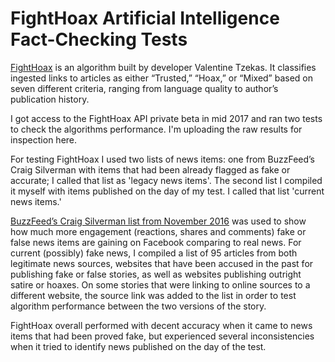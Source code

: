 # FightHoax Artificial Intelligence Fact-Checking Tests

[FightHoax](http://fighthoax.com/) is an algorithm built by developer Valentine Tzekas. It classifies ingested links to articles as either “Trusted,” “Hoax,” or “Mixed” based on seven different criteria, ranging from language quality to author’s publication history.

I got access to the FightHoax API private beta in mid 2017 and ran two tests to check the algorithms performance. I'm uploading the raw results for inspection here.

For testing FightHoax I used two lists of news items: one from BuzzFeed’s Craig Silverman with items that had been already flagged as fake or accurate; I called that list as 'legacy news items'. The second list I compiled it myself with items published on the day of my test. I called that list 'current news items.'

[BuzzFeed’s Craig Silverman list from November 2016](https://docs.google.com/spreadsheets/d/1ysnzawW6pDGBEqbXqeYuzWa7Rx2mQUip6CXUUUk4jIk/edit) was used to show how much more engagement (reactions, shares and comments) fake or false news items are gaining on Facebook comparing to real news. For current (possibly) fake news, I compiled a list of 95 articles from both legitimate news sources, websites that have been accused in the past for publishing fake or false stories, as well as websites publishing outright satire or hoaxes.
On some stories that were linking to online sources to a different website, the source link was added to the list in order to test algorithm performance between the two versions of the story. 

FightHoax overall performed with decent accuracy when it came to news items that had been proved fake, but experienced several inconsistencies when it tried to identify news published on the day of the test.
